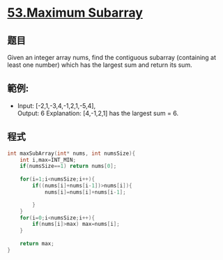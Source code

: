 # [53.Maximum Subarray](https://leetcode.com/problems/maximum-subarray/)

## 题目
Given an integer array nums, find the contiguous subarray (containing at least one number) which has the largest sum and return its sum.


## 範例:

* Input: [-2,1,-3,4,-1,2,1,-5,4],    
  Output: 6
  Explanation: [4,-1,2,1] has the largest sum = 6.
  
## 程式
```c
int maxSubArray(int* nums, int numsSize){
    int i,max=INT_MIN;
    if(numsSize==1) return nums[0];
    
    for(i=1;i<numsSize;i++){
        if((nums[i]+nums[i-1])>nums[i]){
            nums[i]=nums[i]+nums[i-1];

        }
    }
    for(i=0;i<numsSize;i++){
        if(nums[i]>max) max=nums[i];
    }
    
    return max;
}
```

